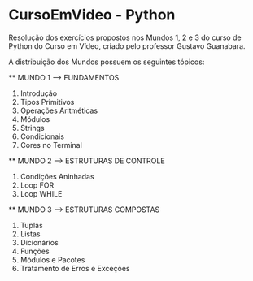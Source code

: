# CursoEmVideo - Python
 Resolução dos exercícios propostos nos Mundos 1, 2 e 3 do curso de Python do Curso em Vídeo, criado pelo professor Gustavo Guanabara.

 A distribuição dos Mundos possuem os seguintes tópicos:

 ** MUNDO 1 --> FUNDAMENTOS

 1. Introdução
 2. Tipos Primitivos
 3. Operações Aritméticas
 4. Módulos
 5. Strings
 6. Condicionais
 7. Cores no Terminal

 ** MUNDO 2 --> ESTRUTURAS DE CONTROLE

 1. Condições Aninhadas
 2. Loop FOR
 3. Loop WHILE
 
 ** MUNDO 3 --> ESTRUTURAS COMPOSTAS

 1. Tuplas
 2. Listas
 3. Dicionários
 4. Funções
 5. Módulos e Pacotes
 6. Tratamento de Erros e Exceções
